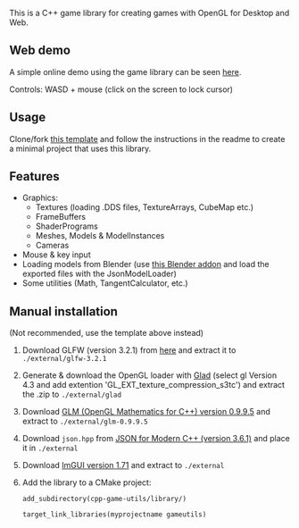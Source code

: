 This is a C++ game library for creating games with OpenGL for Desktop and Web.

## Web demo

A simple online demo using the game library can be seen [here](https://hilkojj.github.io/cpp-game-utils/emscripten_test/gutest.html).

Controls: WASD + mouse (click on the screen to lock cursor)

## Usage

Clone/fork [this template](https://github.com/hilkojj/cpp-game-utils-template) and follow the instructions in the readme to create a minimal project that uses this library.

## Features

- Graphics:
    - Textures (loading .DDS files, TextureArrays, CubeMap etc.)
    - FrameBuffers
    - ShaderPrograms
    - Meshes, Models & ModelInstances
    - Cameras
- Mouse & key input
- Loading models from Blender (use [this Blender addon](https://github.com/hilkojj/blender_UBJSON_exporter) and load the exported files with the JsonModelLoader)
- Some utilities (Math, TangentCalculator, etc.)

## Manual installation
(Not recommended, use the template above instead)

1. Download GLFW (version 3.2.1) from [here](https://www.glfw.org/) and extract it to `./external/glfw-3.2.1`

2. Generate & download the OpenGL loader with [Glad](https://glad.dav1d.de/) (select gl Version 4.3 and add extention 'GL_EXT_texture_compression_s3tc') and extract the .zip to `./external/glad`

3. Download [GLM (OpenGL Mathematics for C++) version 0.9.9.5](https://github.com/g-truc/glm/releases) and extract to `./external/glm-0.9.9.5`

4. Download `json.hpp` from [JSON for Modern C++ (version 3.6.1)](https://github.com/nlohmann/json/releases/tag/v3.6.1) and place it in `./external`

5. Download [ImGUI version 1.71](https://github.com/ocornut/imgui/archive/v1.71.zip) and extract to `./external`

6. Add the library to a CMake project:
   
    `add_subdirectory(cpp-game-utils/library/)`

    `target_link_libraries(myprojectname gameutils)`
